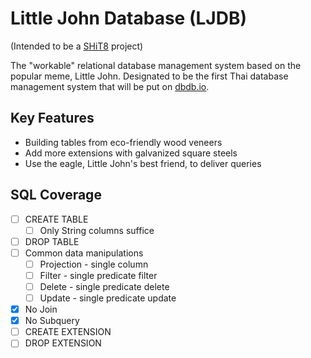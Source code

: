 # Little John Database (LJDB)

(Intended to be a [SHiT8](https://stupid.hackathon.in.th/8/) project)

The "workable" relational database management system based on the popular meme, Little John. Designated to be the first Thai database management system that will be put on [dbdb.io](https://dbdb.io).

## Key Features
- Building tables from eco-friendly wood veneers
- Add more extensions with galvanized square steels
- Use the eagle, Little John's best friend, to deliver queries

## SQL Coverage
- [ ] CREATE TABLE
    - [ ] Only String columns suffice
- [ ] DROP TABLE
- [ ] Common data manipulations
    - [ ] Projection - single column
    - [ ] Filter - single predicate filter
    - [ ] Delete - single predicate delete
    - [ ] Update - single predicate update
- [X] No Join
- [X] No Subquery
- [ ] CREATE EXTENSION
- [ ] DROP EXTENSION
